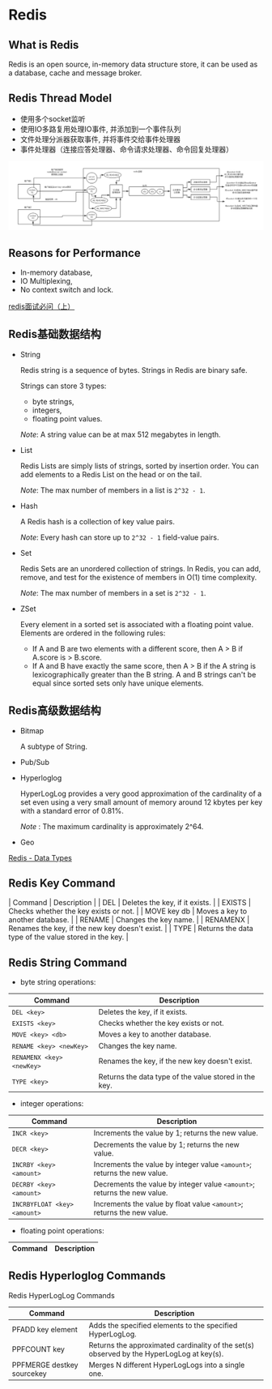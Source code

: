 # Redis

## What is Redis 

Redis is an open source, in-memory data structure store, it can be used as a database, cache and message broker.

## Redis Thread Model 

- 使用多个socket监听
- 使用IO多路复用处理IO事件, 并添加到一个事件队列
- 文件处理分派器获取事件, 并将事件交给事件处理器
- 事件处理器（连接应答处理器、命令请求处理器、命令回复处理器）

![Redis Thread Model](../img/redis-threading.png)

## Reasons for Performance 
   
- In-memory database,
- IO Multiplexing,
- No context switch and lock.

[redis面试必问（上）](https://www.jianshu.com/p/f8ab9a75c1e0)

## Redis基础数据结构

- String

  Redis string is a sequence of bytes. Strings in Redis are binary safe.
  
  Strings can store 3 types:
  
  - byte strings,
  - integers,
  - floating point values.
  
  *Note*: A string value can be at max 512 megabytes in length.

- List

  Redis Lists are simply lists of strings, sorted by insertion order. You can add elements to a Redis List on the head or on the tail.
  
  *Note*: The max number of members in a list is `2^32 - 1`.  

- Hash

  A Redis hash is a collection of key value pairs.
  
  *Note*: Every hash can store up to `2^32 - 1` field-value pairs.

- Set

  Redis Sets are an unordered collection of strings. In Redis, you can add, remove, and test for the existence of members in O(1) time complexity.
  
  *Note*: The max number of members in a set is `2^32 - 1`.

- ZSet

  Every element in a sorted set is associated with a floating point value. Elements are ordered in the following rules:

  - If A and B are two elements with a different score, then A > B if A.score is > B.score.
  - If A and B have exactly the same score, then A > B if the A string is lexicographically greater than the B string. A and B strings can't be equal since sorted sets only have unique elements.


## Redis高级数据结构

- Bitmap

  A subtype of String.

- Pub/Sub
- Hyperloglog

  HyperLogLog provides a very good approximation of the cardinality of a set even using a very small amount of memory around 12 kbytes per key with a standard error of 0.81%.

  *Note* : The maximum cardinality is approximately 2^64.

- Geo

[Redis - Data Types](http://www.tutorialspoint.com/redis/redis_data_types.htm)

## Redis Key Command

|     Command             |  Description    |
| DEL <key>               |  Deletes the key, if it exists.  |
| EXISTS <key>             | Checks whether the key exists or not. |
| MOVE key db              | Moves a key to another database. |
| RENAME <key> <newKey>    | Changes the key name.  |
| RENAMENX <key> <newKey>  | Renames the key, if the new key doesn't exist. |
| TYPE <key>               | Returns the data type of the value stored in the key. |

## Redis String Command

- byte string operations:

|     Command                |  Description    |
|----------------------------|----------------------|
| `DEL <key>`                |  Deletes the key, if it exists.  |
| `EXISTS <key>`             | Checks whether the key exists or not. |
| `MOVE <key> <db>`          | Moves a key to another database. |
| `RENAME <key> <newKey>`    | Changes the key name.  |
| `RENAMENX <key> <newKey>`  | Renames the key, if the new key doesn't exist. |
| `TYPE <key>`               | Returns the data type of the value stored in the key. |

- integer operations:

|     Command             |  Description    |
|-------------------------|----------------------|
| `INCR <key>`              | Increments the value by 1; returns the new value.  |
| `DECR <key>`              | Decrements the value by 1; returns the new value. |
| `INCRBY <key> <amount>`              | Increments the value by integer value `<amount>`; returns the new value. |
| `DECRBY <key> <amount>`              | Decrements the value by integer value `<amount>`; returns the new value. |
| `INCRBYFLOAT <key> <amount>`              |  Increments the value by float value `<amount>`; returns the new value.  |

- floating point operations:

|     Command             |  Description    |
|-------------------------|----------------------|

## Redis Hyperloglog Commands

Redis HyperLogLog Commands

|     Command                 |  Description         |
|-----------------------------|----------------------|
| PFADD key element           |  Adds the specified elements to the specified HyperLogLog.  |
| PPFCOUNT key                | Returns the approximated cardinality of the set(s) observed by the HyperLogLog at key(s).  |
| PPFMERGE destkey sourcekey  | Merges N different HyperLogLogs into a single one.   |